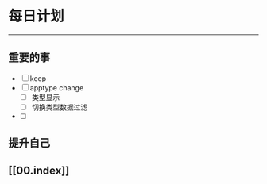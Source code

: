 
# 每日计划
---
## 重要的事

- [ ]  keep
- [ ]  apptype change
     - [ ] 类型显示 
     - [ ] 切换类型数据过滤
- [ ]  



## 提升自己

  



## [[00.index]]










